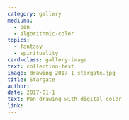 ```yaml
---
category: gallery
mediums:
  - pen
  - algorithmic-color
topics:
  - fantasy
  - spirituality
card-class: gallery-image
text: collection-test
image: drawing_2017_1_stargate.jpg
title: Stargate
author:
date: 2017-01-1
text: Pen drawing with digital color
link:
---
```


